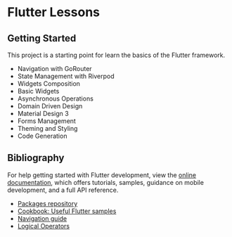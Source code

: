 # Flutter Lessons

## Getting Started

This project is a starting point for learn the basics of the Flutter framework.

- Navigation with GoRouter
- State Management with Riverpod
- Widgets Composition
- Basic Widgets
- Asynchronous Operations
- Domain Driven Design
- Material Design 3
- Forms Management
- Theming and Styling
- Code Generation

## Bibliography

For help getting started with Flutter development, view the
[online documentation](https://docs.flutter.dev/), which offers tutorials,
samples, guidance on mobile development, and a full API reference.

- [Packages repository](https://pub.dev)
- [Cookbook: Useful Flutter samples](https://docs.flutter.dev/cookbook)
- [Navigation guide](https://docs.flutter.dev/ui/navigation)
- [Logical Operators](https://dart.dev/language/operators)
